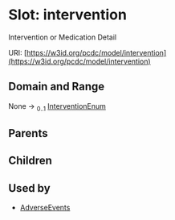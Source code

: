 
# Slot: intervention


Intervention or Medication Detail

URI: [https://w3id.org/pcdc/model/intervention](https://w3id.org/pcdc/model/intervention)


## Domain and Range

None &#8594;  <sub>0..1</sub> [InterventionEnum](InterventionEnum.md)

## Parents


## Children


## Used by

 * [AdverseEvents](AdverseEvents.md)
